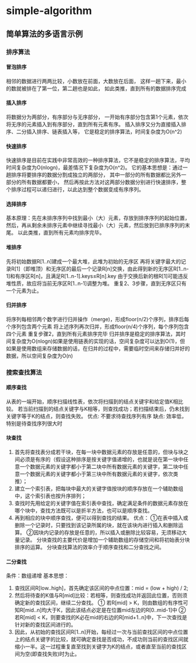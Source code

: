 # simple-algorithm
## 简单算法的多语言示例

### 排序算法

#### 冒泡排序
相邻的数据进行两两比较，小数放在前面，大数放在后面，
这样一趟下来，最小的数就被排在了第一位，第二趟也是如此，
如此类推，直到所有的数据排序完成

#### 插入排序
将数据分为两部分，有序部分与无序部分，
一开始有序部分包含第1个元素，依次将无序的元素插入到有序部分，直到所有元素有序。
插入排序又分为直接插入排序、二分插入排序、链表插入等，
它是稳定的排序算法，时间复杂度为O(n^2)

#### 快速排序
快速排序是目前在实践中非常高效的一种排序算法，它不是稳定的排序算法，平均时间复杂度为O(nlogn)，最差情况下复杂度为O(n^2)。
它的基本思想是：通过一趟排序将要排序的数据分割成独立的两部分，
其中一部分的所有数据都比另外一部分的所有数据都要小，
然后再按此方法对这两部分数据分别进行快速排序，整个排序过程可以递归进行，以此达到整个数据变成有序序列。

#### 选择排序
基本原理：先在未排序序列中找到最小（大）元素，存放到排序序列的起始位置，
然后，再从剩余未排序元素中继续寻找最小（大）元素，然后放到已排序序列的末尾。
以此类推，直到所有元素均排序完毕。

#### 堆排序
先将初始数据R[1..n]建成一个最大堆，此堆为初始的无序区
再将关键字最大的记录R[1]（即堆顶）和无序区的最后一个记录R[n]交换，由此得到新的无序区R[1..n-1]和有序区R[n]，且满足R[1..n-1].keys≤R[n].key
由于交换后新的根R[1]可能违反堆性质，故应将当前无序区R[1..n-1]调整为堆。
重复2、3步骤，直到无序区只有一个元素为止。

#### 归并排序
将序列每相邻两个数字进行归并操作（merge)，形成floor(n/2)个序列，排序后每个序列包含两个元素
将上述序列再次归并，形成floor(n/4)个序列，每个序列包含四个元素
重复步骤2，直到所有元素排序完毕
归并排序是稳定的排序算法，其时间复杂度为O(nlogn)如果是使用链表的实现的话，空间复杂度可以达到O(1)，但如果是使用数组来存储数据的话，在归并的过程中，需要临时空间来存储归并好的数据，所以空间复杂度为O(n)


### 搜索查找算法

#### 顺序查找
从表的一端开始，顺序扫描线性表，依次将扫描到的结点关键宇和给定值K相比较。
若当前扫描到的结点关键字与K相等，则查找成功；若扫描结束后，仍未找到关键字等于K的结点，则查找失败。 
优点: 不要求待查找序列有序
缺点: 效率低，特别是待查找序列很大时

#### 块查找
1. 首先将查找表分成若干块，在每一块中数据元素的存放是任意的，但块与块之间必须是有序的（假设这种排序是按关键字值递增的，也就是说在第一块中任意一个数据元素的关键字都小于第二块中所有数据元素的关键字，第二块中任意一个数据元素的关键字都小于第三块中所有数据元素的关键字，依次类推）； 
2. 建立一个索引表，把每块中最大的关键字值按块的顺序存放在一个辅助数组中，这个索引表也按升序排列； 
3. 查找时先用给定的关键字值在索引表中查找，确定满足条件的数据元素存放在哪个块中，查找方法既可以是折半方法，也可以是顺序查找。 
4. 再到相应的块中顺序查找，便可以得到查找的结果。 
优点： 
①在表中插入或删除一个记录时，只要找到该记录所属的块，就在该块内进行插入和删除运算。 
②因块内记录的存放是任意的，所以插入或删除比较容易，无须移动大量记录。 
分块查找的主要代价是增加一个辅助数组的存储空间和将初始表分块排序的运算。 
分块查找算法的效率介于顺序查找和二分查找之间。

#### 二分查找
条件：数组递增 
基本思想： 

1. 查找区间R[low..high]，首先确定该区间的中点位置：mid = (low + high) / 2; 
2. 然后将待查的K值与R[mid]比较：若相等，则查找成功并返回此位置，否则须确定新的查找区间，继续二分查找。 
① 若R[mid] > K，则由数组的有序性可知R[mid..n]均大于K，因此该结点必定是在位置mid左边的R[0..mid-1]中 
② 若R[mid] < K，则要查找的K必在mid的右边的R[mid+1..n]中，下一次查找是针对新的查找区间进行的。 
3. 因此，从初始的查找区间R[1..n]开始，每经过一次与当前查找区间的中点位置上的结点关键字的比较，就可确定查找是否成功，不成功则当前的查找区间就缩小一半。这一过程重复直至找到关键字为K的结点，或者直至当前的查找区间为空(即查找失败)时为止。 
